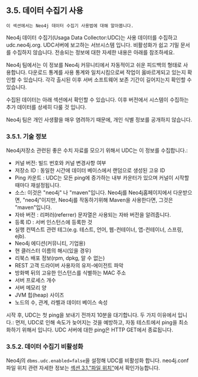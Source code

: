 ## 3.5. 데이터 수집기 사용

```
이 섹션에서는 Neo4j 데이터 수집기 사용법에 대해 알아봅니다. 
```

Neo4j 데이터 수집기(Usaga Data Collector:UDC)는 사용 데이터를 수집하고 udc.neo4j.org. UDC서버에 보고하는 서브시스템 입니다. 비활성화가 쉽고 기밀 문서를 수집하지 않습니다. 전송되는 정보에 대한 자세한 내용은 아래를 참조하세요.

Neo4j 팀에서는 이 정보를 Neo4j 커뮤니티에서 자동적이고 쉬운 피드백의 형태로 사용합니다. 다운로드 통계를 사용 통계와 일치시킴으로써 작업이 옳바르게되고 있는지 확인할 수 있습니다. 각각 출시된 이후 서버 소프트웨어 보존 기간이 길어지는지 확인할 수 있습니다.

수집된 데이터는 아래 섹션에서 확인할 수 있습니다. 이후 버전에서 시스템이 수집하는 추가 데이터를 상세히 다룰 것 입니다. 
 

Neo4j 팀은 개인 사생활을 매우 염려하기 때문에, 개인 식별 정보를 공개하지 않습니다. 

 
### 3.5.1. 기술 정보

Neo4j저장소 관련된 좋은 수치 자료를 모으기 위해서 UDC는 이 정보를 수집합니다.:

+ 커널 버전: 빌드 번호와 커널 변경사항 여부 
+ 저장소 ID : 동일한 시간에 데이터 베이스에서 랜덤으로 생성된 고유 ID
+ Ping 카운트 : UDC는 모든 ping에 증가하는 내부 카운터가 있으며 커널이 시작할 때마다 재설정됩니다.
+ 소스: 이것은 "neo4j" 나 "maven"입니다. Neo4j를 Neo4j홈페이지에서 다운받으면, "neo4j"이지만, Neo4j를 
  작동하기위해 Maven을 사용한다면, 그것은 "maven"입니다.
+ 자바 버전 : 리퍼러(referrer) 문자열은 사용되는 자바 버전을 알려줍니다.
+ 등록 ID : 서버 인스턴스에 등록한 것
+ 실행 컨텍스트 관련 테그(e.g. 테스트, 언어, 웹-컨테이너, 앱-컨테이너, 스프링, ejb).
+ Neo4j 에디션(커뮤니티, 기업용)
+ 현 클러스터 이름의 해시(있을 경우)
+ 리북스 배포 정보(rpm, dpkg, 알 수 없는)
+ REST 고객 드라이버 사용자의 유저-에이전트 파악
+ 방화벽 뒤의 고유한 인스턴스를 식별하는 MAC 주소
+ 서버 프로세스 개수
+ 서버 메모리 양
+ JVM 힙(heap) 사이즈
+ 노드의 수, 관계, 라벨과 데이터 베이스 속성


시작 후, UDC는 첫 ping을 보내기 전까지 10분을 대기합니다. 두 가지 이유에서 입니다.: 먼저, UDC로 인해 속도가 늦어지는 것을 예방하고, 자동 테스트에서 ping을 최소화하기 위해서 입니다. UDC 서버에 대한 ping은 HTTP GET에서 종료됩니다. 

### 3.5.2. 데이터 수집기 비활성화

Neo4j의 ```dbms.udc.enabled=false```을 설정해 UDC를 비활성화 합니다. neo4j.conf 파일 위치 관련 자세한 정보는 [섹션 3.1,"파일 위치"](file-locations.md)에서 확인가능합니다. 



